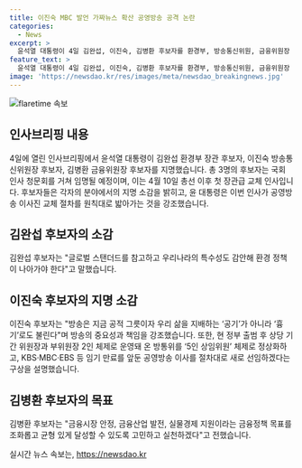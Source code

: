 ```yaml
---
title: 이진숙 MBC 발언 가짜뉴스 확산 공영방송 공격 논란
categories:
  - News
excerpt: >
  윤석열 대통령이 4일 김완섭, 이진숙, 김병환 후보자를 환경부, 방송통신위원, 금융위원장 후보로 지명했다. 이는 4·10 총선 후 첫 장관급 교체 인사로, 후보자들은 국회 인사청문회를 거쳐 임명된다. 이진숙 후보자는 방송의 역할과 노동권력에 대해 강조하며 방통위를 정상화하고 공영방송 이사를 새로 선임할 계획을 밝혔다. 김완섭 후보자는 환경정책의 특수성과 글로벌 스탠더드를 고려해야 한다고 강조했고, 김병환 후보자는 금융시장 안정과 실물경제 지원에 초점을 맞출 것이라고 언급했다.
feature_text: >
  윤석열 대통령이 4일 김완섭, 이진숙, 김병환 후보자를 환경부, 방송통신위원, 금융위원장 후보로 지명했다. 이는 4·10 총선 후 첫 장관급 교체 인사로, 후보자들은 국회 인사청문회를 거쳐 임명된다. 이진숙 후보자는 방송의 역할과 노동권력에 대해 강조하며 방통위를 정상화하고 공영방송 이사를 새로 선임할 계획을 밝혔다. 김완섭 후보자는 환경정책의 특수성과 글로벌 스탠더드를 고려해야 한다고 강조했고, 김병환 후보자는 금융시장 안정과 실물경제 지원에 초점을 맞출 것이라고 언급했다.
image: 'https://newsdao.kr/res/images/meta/newsdao_breakingnews.jpg'
---
```


<p><img src="https://newsdao.kr/res/images/meta/newsdao_breakingnews.jpg" alt="flaretime 속보" /></p>

<h2 data-ke-size="size26">인사브리핑 내용</h2>

<p data-ke-size="size16">4일에 열린 인사브리핑에서 윤석열 대통령이 김완섭 환경부 장관 후보자, 이진숙 방송통신위원장 후보자, 김병환 금융위원장 후보자를 지명했습니다. 총 3명의 후보자는 국회 인사 청문회를 거쳐 임명될 예정이며, 이는 4월 10일 총선 이후 첫 장관급 교체 인사입니다. 후보자들은 각자의 분야에서의 지명 소감을 밝히고, 윤 대통령은 이번 인사가 공영방송 이사진 교체 절차를 원칙대로 밟아가는 것을 강조했습니다.</p>

<h2 data-ke-size="size26">김완섭 후보자의 소감</h2>

<p data-ke-size="size16">김완섭 후보자는 "글로벌 스탠더드를 참고하고 우리나라의 특수성도 감안해 환경 정책이 나아가야 한다"고 말했습니다.</p>

<h2 data-ke-size="size26">이진숙 후보자의 지명 소감</h2>

<p data-ke-size="size16">이진숙 후보자는 "방송은 지금 공적 그릇이자 우리 삶을 지배하는 ‘공기’가 아니라 ‘흉기’로도 불린다"며 방송의 중요성과 책임을 강조했습니다. 또한, 현 정부 출범 후 상당 기간 위원장과 부위원장 2인 체제로 운영돼 온 방통위를 ‘5인 상임위원’ 체제로 정상화하고, KBS·MBC·EBS 등 임기 만료를 앞둔 공영방송 이사를 절차대로 새로 선임하겠다는 구상을 설명했습니다.</p>

<h2 data-ke-size="size26">김병환 후보자의 목표</h2>

<p data-ke-size="size16">김병환 후보자는 "금융시장 안정, 금융산업 발전, 실물경제 지원이라는 금융정책 목표를 조화롭고 균형 있게 달성할 수 있도록 고민하고 실천하겠다"고 전했습니다.</p>
실시간 뉴스 속보는, <a href="https://newsdao.kr" rel="dofollow">https://newsdao.kr</a>


